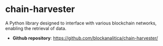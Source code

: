 # chain-harvester

A Python library designed to interface with various blockchain networks, enabling the retrieval of data.

- **Github repository**: <https://github.com/blockanalitica/chain-harvester/>


